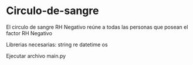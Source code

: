 # Circulo-de-sangre
El circulo de sangre RH Negativo reúne a todas las personas que posean el factor RH  Negativo

Librerias necesarias:
    string
    re
    datetime
    os

Ejecutar archivo main.py

